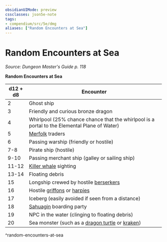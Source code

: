 ```yaml
---
obsidianUIMode: preview
cssclasses: json5e-note
tags:
- compendium/src/5e/dmg
aliases: ["Random Encounters at Sea"]
---
```

# Random Encounters at Sea
*Source: Dungeon Master's Guide p. 118* 

**Random Encounters at Sea**

| d12 + d8 | Encounter |
|----------|-----------|
| 2 | Ghost ship |
| 3 | Friendly and curious bronze dragon |
| 4 | Whirlpool (25% chance chance that the whirlpool is a portal to the Elemental Plane of Water) |
| 5 | [Merfolk](/Systems/5e/bestiary/humanoid/merfolk.md) traders |
| 6 | Passing warship (friendly or hostile) |
| 7-8 | Pirate ship (hostile) |
| 9-10 | Passing merchant ship (galley or sailing ship) |
| 11-12 | [Killer whale](/Systems/5e/bestiary/beast/killer-whale.md) sighting |
| 13-14 | Floating debris |
| 15 | Longship crewed by hostile [berserkers](/Systems/5e/bestiary/humanoid/berserker.md) |
| 16 | Hostile [griffons](/Systems/5e/bestiary/monstrosity/griffon.md) or [harpies](/Systems/5e/bestiary/monstrosity/harpy.md) |
| 17 | Iceberg (easily avoided if seen from a distance) |
| 18 | [Sahuagin](/Systems/5e/bestiary/humanoid/sahuagin.md) boarding party |
| 19 | NPC in the water (clinging to floating debris) |
| 20 | Sea monster (such as a [dragon turtle](/Systems/5e/bestiary/dragon/dragon-turtle.md) or [kraken](/Systems/5e/bestiary/monstrosity/kraken.md)) |
^random-encounters-at-sea